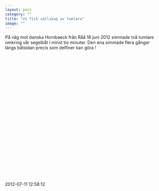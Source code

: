 ```yaml
---
layout: post
category: ""
title: "Vi fick sällskap av tumlare"
image: ""
---
```


<p>På väg mot danska Hornbaeck från Råå 18 juni 2012 simmade två tumlare omkring vår segelbåt i minst tio minuter. Den ena simmade flera gånger längs båtsidan precis som delfiner kan göra !</p>
<p>
<object width="500" height="400">
<param name="movie" value="http://www.youtube.com/v/7ZP68WQxvG0&amp;hl=sv&amp;fs=1" />
<param name="allowFullScreen" value="true" />
<param name="allowscriptaccess" value="always" /><embed type="application/x-shockwave-flash" width="500" height="400" src="http://www.youtube.com/v/7ZP68WQxvG0&amp;hl=sv&amp;fs=1" allowfullscreen="true" allowscriptaccess="always"></embed>
</object>
</p>

2012-07-11 12:58:12